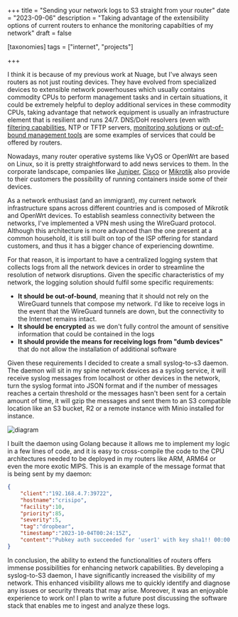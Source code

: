 +++
title = "Sending your network logs to S3 straight from your router"
date = "2023-09-06"
description = "Taking advantage of the extensibility options of current routers to enhance the monitoring capabilties of my network"
draft = false

[taxonomies]
tags = ["internet", "projects"]

+++

I think it is because of my previous work at Nuage, but I've always seen routers as not just routing devices. They have evolved from specialized devices to extensible network powerhouses which usually contains commodity CPUs to perform management tasks and in certain situations, it could be extremely helpful to deploy additional services in these commodity CPUs, taking advantage that network equipment is usually an infrastructure element that is resilient and runs 24/7. DNS/DoH resolvers (even with [filtering capabilities](https://pi-hole.net/), NTP or TFTP servers, [monitoring solutions](https://blog.maesoser.me/posts/openwrt-minimal-node-exporter/) or [out-of-bound management tools](https://blog.maesoser.me/posts/cloudflared-openwrt/) are some examples of services that could be offered by routers.

Nowadays, many router operative systems like VyOS or OpenWrt are based on Linux, so it is pretty straightforward to add news services to them. In the corporate landscape, companies like [Juniper](https://www.juniper.net/documentation/us/en/software/junos/overview-evo/topics/task/third-party-applications-deploying.html), [Cisco](https://www.cisco.com/c/en/us/products/collateral/switches/catalyst-9300-series-switches/white-paper-c11-742415.html) or [Mikrotik](https://help.mikrotik.com/docs/display/ROS/Container) also provide to their customers the possibility of running containers inside some of their devices.

As a network enthusiast (and an immigrant), my current network infrastructure spans across different countries and is composed of Mikrotik and OpenWrt devices. To establish seamless connectivity between the networks, I've implemented a VPN mesh using the WireGuard protocol. Although this architecture is more advanced than the one present at a common household, it is still built on top of the ISP offering for standard customers, and thus it has a bigger chance of experiencing downtime.

For that reason, it is important to have a centralized logging system that collects logs from all the network devices in order to streamline the resolution of network disruptions. Given the specific characteristics of my network, the logging solution should fulfil some specific requirements:

- **It should be out-of-bound**, meaning that it should not rely on the WireGuard tunnels that compose my network. I'd like to receive logs in the event that the WireGuard tunnels are down, but the connectivity to the Internet remains intact.
- **It should be encrypted** as we don't fully control the amount of sensitive information that could be contained in the logs
- **It should provide the means for receiving logs from "dumb devices"** that do not allow the installation of additional software

Given these requirements I decided to create a small syslog-to-s3 daemon. The daemon will sit in my spine network devices as a syslog service, it will receive syslog messages from localhost or other devices in the network, turn the syslog format into JSON format and if the number of messages reaches a certain threshold or the messages hasn't been sent for a certain amount of time, it will gzip the messages and sent them to an S3 compatible location like an S3 bucket, R2 or a remote instance with Minio installed for instance.

![diagram](/images/home-router-2/diagram.png)

I built the daemon using Golang because it allows me to implement my logic in a few lines of code, and it is easy to cross-compile the code to the CPU architectures needed to be deployed in my routers like ARM, ARM64 or even the more exotic MIPS. This is an example of the message format that is being sent by my daemon:

```json
{
    "client":"192.168.4.7:39722",
    "hostname":"crisipo",
    "facility":10,
    "priority":85,
    "severity":5,
    "tag":"dropbear",
    "timestamp":"2023-10-04T00:24:15Z",
    "content":"Pubkey auth succeeded for 'user1' with key sha1!! 00:00:00:00:00:00:00:00:00:00:00:00:00:00:00:00:00:00:00:00 from 192.168.4.226:60334",
}
```

In conclusion, the ability to extend the functionalities of routers offers immense possibilities for enhancing network capabilities. By developing a syslog-to-S3 daemon, I have significantly increased the visibility of my network. This enhanced visibility allows me to quickly identify and diagnose any issues or security threats that may arise. Moreover, it was an enjoyable experience to work on! I plan to write a future post discussing the software stack that enables me to ingest and analyze these logs.